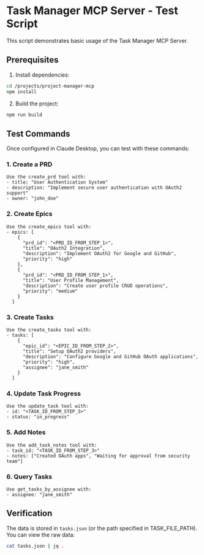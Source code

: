 # Task Manager MCP Server - Test Script

This script demonstrates basic usage of the Task Manager MCP Server.

## Prerequisites

1. Install dependencies:
```bash
cd /projects/project-manager-mcp
npm install
```

2. Build the project:
```bash
npm run build
```

## Test Commands

Once configured in Claude Desktop, you can test with these commands:

### 1. Create a PRD
```
Use the create_prd tool with:
- title: "User Authentication System"
- description: "Implement secure user authentication with OAuth2 support"
- owner: "john_doe"
```

### 2. Create Epics
```
Use the create_epics tool with:
- epics: [
    {
      "prd_id": "<PRD_ID_FROM_STEP_1>",
      "title": "OAuth2 Integration",
      "description": "Implement OAuth2 for Google and GitHub",
      "priority": "high"
    },
    {
      "prd_id": "<PRD_ID_FROM_STEP_1>",
      "title": "User Profile Management",
      "description": "Create user profile CRUD operations",
      "priority": "medium"
    }
  ]
```

### 3. Create Tasks
```
Use the create_tasks tool with:
- tasks: [
    {
      "epic_id": "<EPIC_ID_FROM_STEP_2>",
      "title": "Setup OAuth2 providers",
      "description": "Configure Google and GitHub OAuth applications",
      "priority": "high",
      "assignee": "jane_smith"
    }
  ]
```

### 4. Update Task Progress
```
Use the update_task tool with:
- id: "<TASK_ID_FROM_STEP_3>"
- status: "in_progress"
```

### 5. Add Notes
```
Use the add_task_notes tool with:
- task_id: "<TASK_ID_FROM_STEP_3>"
- notes: ["Created OAuth apps", "Waiting for approval from security team"]
```

### 6. Query Tasks
```
Use get_tasks_by_assignee with:
- assignee: "jane_smith"
```

## Verification

The data is stored in `tasks.json` (or the path specified in TASK_FILE_PATH).
You can view the raw data:

```bash
cat tasks.json | jq .
```